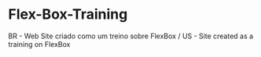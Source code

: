 # Flex-Box-Training
BR - Web Site criado como um treino sobre FlexBox / US - Site created as a training on FlexBox
